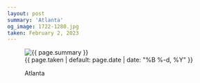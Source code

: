 ```yaml
---
layout: post
summary: 'Atlanta'
og_image: 1722-1280.jpg
taken: February 2, 2023
---
```


<figure class="post" data-src="{{ site.assets_url }}/{{ page.og_image }}">
<img alt="{{ page.summary }}" sizes="(min-width: 700px) 50vw, calc(100vw - 2rem)" src="{{ site.assets_url }}/1722-640.jpg" srcset="{{ site.assets_url }}/1722-320.jpg 320w, {{ site.assets_url }}/1722-640.jpg 640w, {{ site.assets_url }}/1722-960.jpg 960w, {{ site.assets_url }}/1722-1280.jpg 1280w"/>
<figcaption>
<time>{{ page.taken | default: page.date | date: "%B %-d, %Y" }}</time>
<p>Atlanta</p>
</figcaption>
</figure>
